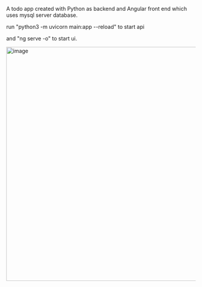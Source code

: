 A todo app created with Python as backend and Angular front end which uses mysql server database.

run "python3 -m uvicorn main:app --reload" to start api 

and "ng serve -o" to start ui.


<img width="621" alt="image" src="https://github.com/user-attachments/assets/dbd6fb0a-3519-432a-bcd7-f321be187d57">
